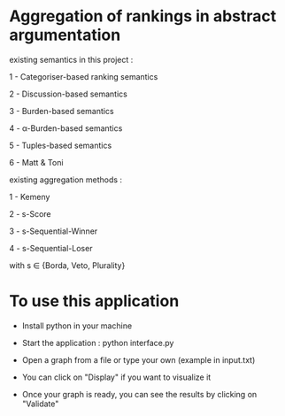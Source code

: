 # Aggregation of rankings in abstract argumentation
existing semantics in this project :

1 - Categoriser-based ranking semantics

2 - Discussion-based semantics

3 - Burden-based semantics

4 - α-Burden-based semantics

5 - Tuples-based semantics

6 - Matt & Toni

existing aggregation methods :

1 - Kemeny

2 - s-Score

3 - s-Sequential-Winner

4 - s-Sequential-Loser

with s ∈ {Borda, Veto, Plurality}

# To use this application 
- Install python in your machine

- Start the application : python interface.py

- Open a graph from a file or type your own (example in input.txt)

- You can click on "Display" if you want to visualize it

- Once your graph is ready, you can see the results by clicking on "Validate"
